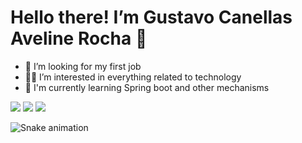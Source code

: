 # Hello there! I’m Gustavo Canellas Aveline Rocha 👋

- 👀 I’m looking for my first job
- 🫶🏻 I’m interested in everything related to technology
- 🌱 I'm currently learning Spring boot and other mechanisms

<div> 
  <a href="mailto:gustavoaveline@gmail.com"><img src="https://img.shields.io/badge/-Gmail-%23D44638?style=for-the-badge&logo=gmail&logoColor=white" target="_blank"></a>
  <a href="https://www.linkedin.com/in/gustavo-ca%C3%B1ellas-aveline-rocha-073747265/" target="_blank"><img src="https://img.shields.io/badge/-LinkedIn-%230077B5?style=for-the-badge&logo=linkedin&logoColor=white" target="_blank"></a> 
  <a href="https://www.instagram.com/gustavoaveline/" target="_blank"><img src="https://img.shields.io/badge/-Instagram-%23E4405F?style=for-the-badge&logo=instagram&logoColor=white" target="_blank"></a>
</div>

![Snake animation](https://github.com/GustavoCanellasAvelineRocha/GustavoCanellasAvelineRocha/blob/output/github-configuration-grid-snake.svg)
